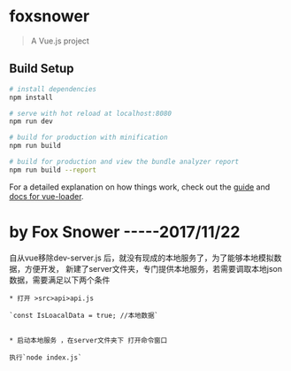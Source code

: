 # foxsnower

> A Vue.js project

## Build Setup

``` bash
# install dependencies
npm install

# serve with hot reload at localhost:8080
npm run dev

# build for production with minification
npm run build

# build for production and view the bundle analyzer report
npm run build --report
```

For a detailed explanation on how things work, check out the [guide](http://vuejs-templates.github.io/webpack/) and [docs for vue-loader](http://vuejs.github.io/vue-loader).

# by Fox Snower -----2017/11/22

自从vue移除dev-server.js 后，就没有现成的本地服务了，为了能够本地模拟数据，方便开发，
新建了server文件夹，专门提供本地服务，若需要调取本地json数据，需要满足以下两个条件

	* 打开 >src>api>api.js    

	`const IsLoacalData = true; //本地数据`


	* 启动本地服务 ，在server文件夹下 打开命令窗口

	执行`node index.js`



